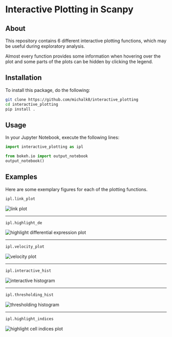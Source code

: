 # Interactive Plotting in Scanpy


## About
This repository contains 6 different interactive plotting functions, which may be useful during exploratory analysis.

Almost every function provides some information when hovering over the plot and some parts of the plots can be hidden by clicking the legend.

## Installation
To install this package, do the following:
```bash
git clone https://github.com/michalk8/interactive_plotting  
cd interactive_plotting  
pip install .
```

## Usage
In your Jupyter Notebook, execute the following lines:
```python
import interactive_plotting as ipl  

from bokeh.io import output_notebook
output_notebook()
```

## Examples
Here are some exemplary figures for each of the plotting functions.
```python
ipl.link_plot
   ``` 
![link plot](https://github.com/theislab/interactive_plotting/tree/master/resources/images/link_plot.png "Link plot")

---

```python
ipl.highlight_de
```
![highlight differential expression plot](https://github.com/theislab/interactive_plotting/tree/master/resources/images/highlight_de.png "Highlight differential expression")

---

```python
ipl.velocity_plot
```
![velocity plot](https://github.com/theislab/interactive_plotting/tree/master/resources/images/velocity_plot.png "Velocity plot")

---

```python
ipl.interactive_hist
```
![interactive histogram](https://github.com/theislab/interactive_plotting/tree/master/resources/images/inter_hist.png "Interactive histogram")

---

```python
ipl.thresholding_hist
```
![thresholding histogram](https://github.com/theislab/interactive_plotting/tree/master/resources/images/thresh_hist.png "Thresholding histogram")

---

```python
ipl.highlight_indices
```
![highlight cell indices plot](https://github.com/theislab/interactive_plotting/tree/master/resources/images/highlight_indices.png "Highlight cell indices")
